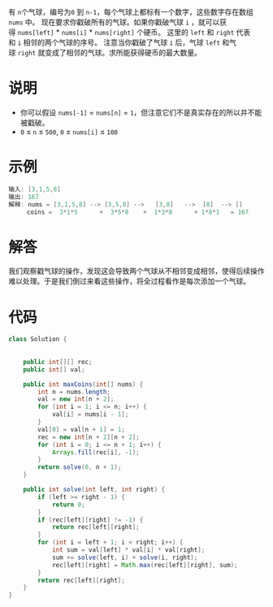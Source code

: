 有 `n`个气球，编号为`0` 到 `n-1`，每个气球上都标有一个数字，这些数字存在数组 `nums` 中。
现在要求你戳破所有的气球。如果你戳破气球 `i` ，就可以获得 `nums[left]` * `nums[i]` * `nums[right]` 个硬币。 这里的 `left` 和 `right` 代表和 `i` 相邻的两个气球的序号。
注意当你戳破了气球 `i` 后，气球 `left` 和气球 `right` 就变成了相邻的气球。求所能获得硬币的最大数量。

# 说明
- 你可以假设 `nums[-1]` = `nums[n]` = `1`，但注意它们不是真实存在的所以并不能被戳破。
- `0` ≤ `n` ≤ `500`, `0` ≤ `nums[i]` ≤ `100`

# 示例
```java
输入: [3,1,5,8]
输出: 167 
解释: nums = [3,1,5,8] --> [3,5,8] -->   [3,8]   -->  [8]  --> []
     coins =  3*1*5      +  3*5*8    +  1*3*8      + 1*8*1   = 167
```

# 解答
  我们观察戳气球的操作，发现这会导致两个气球从不相邻变成相邻，使得后续操作难以处理。于是我们倒过来看这些操作，将全过程看作是每次添加一个气球。
  
# 代码
```java
class Solution {
    
        
    public int[][] rec;
    public int[] val;

    public int maxCoins(int[] nums) {
        int n = nums.length;
        val = new int[n + 2];
        for (int i = 1; i <= n; i++) {
            val[i] = nums[i - 1];
        }
        val[0] = val[n + 1] = 1;
        rec = new int[n + 2][n + 2];
        for (int i = 0; i <= n + 1; i++) {
            Arrays.fill(rec[i], -1);
        }
        return solve(0, n + 1);
    }

    public int solve(int left, int right) {
        if (left >= right - 1) {
            return 0;
        }
        if (rec[left][right] != -1) {
            return rec[left][right];
        }
        for (int i = left + 1; i < right; i++) {
            int sum = val[left] * val[i] * val[right];
            sum += solve(left, i) + solve(i, right);
            rec[left][right] = Math.max(rec[left][right], sum);
        }
        return rec[left][right];
    }
}
```

